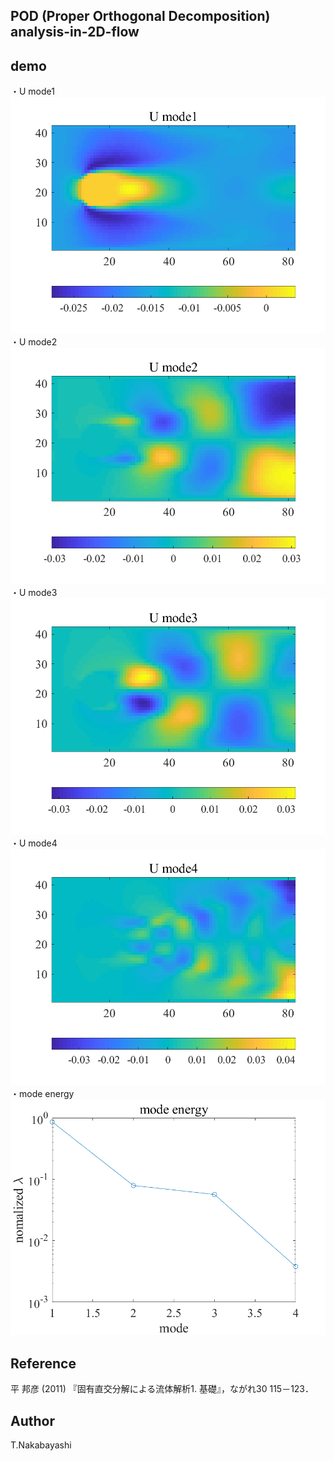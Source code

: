 ## POD (Proper Orthogonal Decomposition) analysis-in-2D-flow

## demo
・U mode1  
![](img/U_mode1.png)   
・U mode2  
![](img/U_mode2.png)  
・U mode3  
![](img/U_mode3.png)  
・U mode4  
![](img/U_mode4.png) 
・mode energy  
![](img/ModeEnergy.png) 


## Reference
平 邦彦 (2011) 『固有直交分解による流体解析1. 基礎』，ながれ30 115－123．

## Author
T.Nakabayashi
